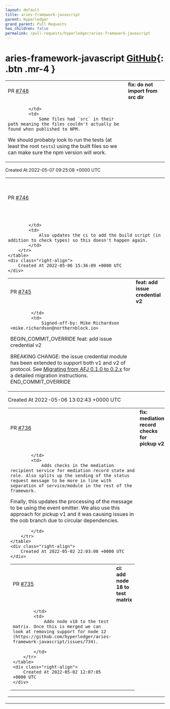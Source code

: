 ```yaml
---
layout: default
title: aries-framework-javascript
parent: Hyperledger
grand_parent: Pull Requests
has_children: false
permalink: /pull-requests/hyperledger/aries-framework-javascript
---
```


# aries-framework-javascript <span class="fs-3 right-align">[GitHub](https://github.com/hyperledger/aries-framework-javascript){: .btn .mr-4 }</span>


<div>
    <table>
        <tr>
            <td>
                PR <a href="https://github.com/hyperledger/aries-framework-javascript/pull/748" class=".btn">#748</a>
            </td>
            <td>
                <b>
                    fix: do not import from src dir
                </b>
            </td>
        </tr>
        <tr>
            <td>
                
            </td>
            <td>
                Some files had `src` in their path meaning the files couldn't actually be found when published to NPM. 

We should probably look to run the tests (at least the root `tests`) using the built files so we can make sure the npm version will work.
            </td>
        </tr>
    </table>
    <div class="right-align">
        Created At 2022-05-07 09:25:08 +0000 UTC
    </div>
</div>

<div>
    <table>
        <tr>
            <td>
                PR <a href="https://github.com/hyperledger/aries-framework-javascript/pull/746" class=".btn">#746</a>
            </td>
            <td>
                <b>
                    fix: do not import test logger in src
                </b>
            </td>
        </tr>
        <tr>
            <td>
                
            </td>
            <td>
                Also updates the ci to add the build script (in addition to check types) so this doesn't happen again.
            </td>
        </tr>
    </table>
    <div class="right-align">
        Created At 2022-05-06 15:36:09 +0000 UTC
    </div>
</div>

<div>
    <table>
        <tr>
            <td>
                PR <a href="https://github.com/hyperledger/aries-framework-javascript/pull/745" class=".btn">#745</a>
            </td>
            <td>
                <b>
                    feat: add issue credential v2
                </b>
            </td>
        </tr>
        <tr>
            <td>
                
            </td>
            <td>
                Signed-off-by: Mike Richardson <mike.richardson@northernblock.io>

BEGIN_COMMIT_OVERRIDE
feat: add issue credential v2

BREAKING CHANGE: the issue credential module has been extended to support both v1 and v2 of protocol. See [Migrating from AFJ 0.1.0 to 0.2.x](https://github.com/hyperledger/aries-framework-javascript/blob/main/docs/migration/0.1-to-0.2.md) for a detailed migration instructions.
END_COMMIT_OVERRIDE
            </td>
        </tr>
    </table>
    <div class="right-align">
        Created At 2022-05-06 13:02:43 +0000 UTC
    </div>
</div>

<div>
    <table>
        <tr>
            <td>
                PR <a href="https://github.com/hyperledger/aries-framework-javascript/pull/736" class=".btn">#736</a>
            </td>
            <td>
                <b>
                    fix: mediation record checks for pickup v2
                </b>
            </td>
        </tr>
        <tr>
            <td>
                
            </td>
            <td>
                Adds checks in the mediation recipient service for mediation record state and role. Also splits up the sending of the status request message to be more in line with separation of service/module in the rest of the framework. 

Finally, this updates the processing of the message to be using the event emitter. We also use this approach for pickup v1 and it was causing issues in the oob branch due to circular dependencies.


            </td>
        </tr>
    </table>
    <div class="right-align">
        Created At 2022-05-02 22:03:08 +0000 UTC
    </div>
</div>

<div>
    <table>
        <tr>
            <td>
                PR <a href="https://github.com/hyperledger/aries-framework-javascript/pull/735" class=".btn">#735</a>
            </td>
            <td>
                <b>
                    ci: add node 18 to test matrix
                </b>
            </td>
        </tr>
        <tr>
            <td>
                
            </td>
            <td>
                Adds node v18 to the test matrix. Once this is merged we can look at removing support for node 12 (https://github.com/hyperledger/aries-framework-javascript/issues/734).

            </td>
        </tr>
    </table>
    <div class="right-align">
        Created At 2022-05-02 12:07:05 +0000 UTC
    </div>
</div>

